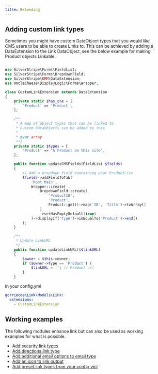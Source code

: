 ```yaml
---
title: Extending
---
```


## Adding custom link types

Sometimes you might have custom DataObject types that you would like CMS users to be able to create Links to. This can be achieved by adding a DataExtension to the Link DataObject, see the below example for making Product objects Linkable.

```php

use SilverStripe\Forms\FieldList;
use SilverStripe\Forms\DropdownField;
use SilverStripe\ORM\DataExtension;
use UncleCheese\DisplayLogic\Forms\Wrapper;

class CustomLinkExtension extends DataExtension
{
    private static $has_one = [
        'Product' => 'Product',
    ];

    /**
     * A map of object types that can be linked to
     * Custom dataobjects can be added to this
     *
     * @var array
     **/
    private static $types = [
        'Product' => 'A Product on this site',
    ];

    public function updateCMSFields(FieldList $fields)
    {
        // Add a dropdown field containing your ProductList
        $fields->addFieldToTab(
            'Root.Main',
            Wrapper::create(
                DropdownField::create(
                    'ProductID',
                    'Product',
                    Product::get()->map('ID', 'Title')->toArray()
                )
                ->setHasEmptyDefault(true)
            )->displayIf('Type')->isEqualTo('Product')->end()
        );
    }

    /**
     * Update LinkURL
     */
    public function updateLinkURL(&$linkURL)
    {
        $owner = $this->owner;
        if ($owner->Type == 'Product') {
            $linkURL = ''; // Product url
        }
    }
```

In your config.yml

```yml
gorriecoe\Link\Models\Link:
  extensions:
    - CustomLinkExtension
```

## Working examples

The following modules enhance link but can also be used as working examples for what is possible.

-   [Add security link types](https://github.com/gorriecoe/silverstripe-securitylinks)
-   [Add directions link type](https://github.com/gorriecoe/silverstripe-directionslink)
-   [Add additional email options to email type](https://github.com/gorriecoe/silverstripe-advancedemaillinks)
-   [Add an icon to link output](https://github.com/gorriecoe/silverstripe-linkicon)
-   [Add preset link types from your config yml](https://github.com/gorriecoe/silverstripe-ymlpresetlinks)
